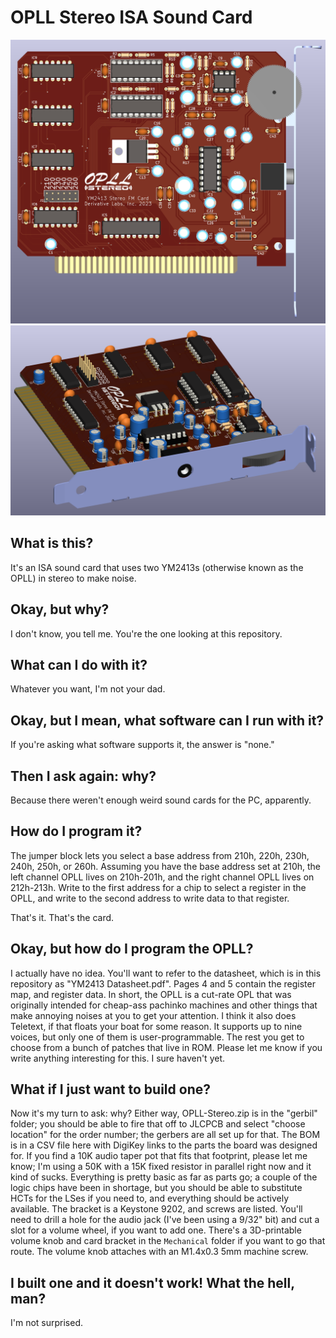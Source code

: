 # OPLL Stereo ISA Sound Card

![Straight-on view of the board](ym2413-stereo-isa.png)
![Angled view of the board](ym2413-stereo-isa-angle.png)
 
## What is this?

It's an ISA sound card that uses two YM2413s (otherwise known as the OPLL) in stereo to make noise.

## Okay, but why?

I don't know, you tell me. You're the one looking at this repository.

## What can I do with it?

Whatever you want, I'm not your dad.

## Okay, but I mean, what software can I run with it?

If you're asking what software supports it, the answer is "none."

## Then I ask again: why?

Because there weren't enough weird sound cards for the PC, apparently.

## How do I program it?

The jumper block lets you select a base address from 210h, 220h, 230h, 240h, 250h, or 260h. Assuming you have the base address set at 210h, the left channel OPLL lives on 210h-201h, and the right channel OPLL lives on 212h-213h. Write to the first address for a chip to select a register in the OPLL, and write to the second address to write data to that register.

That's it. That's the card.

## Okay, but how do I program the OPLL?

I actually have no idea. You'll want to refer to the datasheet, which is in this repository as "YM2413 Datasheet.pdf". Pages 4 and 5 contain the register map, and register data. In short, the OPLL is a cut-rate OPL that was originally intended for cheap-ass pachinko machines and other things that make annoying noises at you to get your attention. I think it also does Teletext, if that floats your boat for some reason. It supports up to nine voices, but only one of them is user-programmable. The rest you get to choose from a bunch of patches that live in ROM. Please let me know if you write anything interesting for this. I sure haven't yet.

## What if I just want to build one?

Now it's my turn to ask: why? Either way, OPLL-Stereo.zip is in the "gerbil" folder; you should be able to fire that off to JLCPCB and select "choose location" for the order number; the gerbers are all set up for that. The BOM is in a CSV file here with DigiKey links to the parts the board was designed for. If you find a 10K audio taper pot that fits that footprint, please let me know; I'm using a 50K with a 15K fixed resistor in parallel right now and it kind of sucks. Everything is pretty basic as far as parts go; a couple of the logic chips have been in shortage, but you should be able to substitute HCTs for the LSes if you need to, and everything should be actively available. The bracket is a Keystone 9202, and screws are listed. You'll need to drill a hole for the audio jack (I've been using a 9/32" bit) and cut a slot for a volume wheel, if you want to add one. There's a 3D-printable volume knob and card bracket in the `Mechanical` folder if you want to go that route. The volume knob attaches with an M1.4x0.3 5mm machine screw.

## I built one and it doesn't work! What the hell, man?

I'm not surprised.
